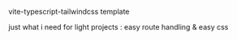 vite-typescript-tailwindcss template

just what i need for light projects : easy route handling & easy css
